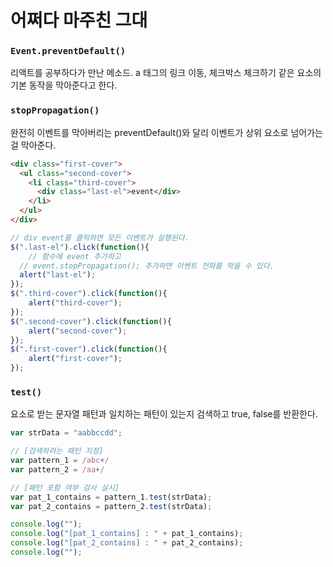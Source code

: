 # 어쩌다 마주친 그대

### <code>Event.preventDefault()</code>
리액트를 공부하다가 만난 메소드. a 태그의 링크 이동, 체크박스 체크하기 같은 요소의 기본 동작을 막아준다고 한다.

### <code>stopPropagation()</code>
완전히 이벤트를 막아버리는 preventDefault()와 달리 이벤트가 상위 요소로 넘어가는 걸 막아준다.
```html
<div class="first-cover">
  <ul class="second-cover">
    <li class="third-cover">
      <div class="last-el">event</div>
    </li>
  </ul>
</div>
```
```javascript
// div event를 클릭하면 모든 이벤트가 실행된다.
$(".last-el").click(function(){
	// 함수에 event 추가하고
  // event.stopPropagation(); 추가하면 이벤트 전파를 막을 수 있다.
  alert("last-el");
});
$(".third-cover").click(function(){
	alert("third-cover");
});
$(".second-cover").click(function(){
	alert("second-cover");
});
$(".first-cover").click(function(){
	alert("first-cover");
});
```


### <code>test()</code>
요소로 받는 문자열 패턴과 일치하는 패턴이 있는지 검색하고 true, false를 반환한다.

```javascript
var strData = "aabbccdd";

// [검색하려는 패턴 지정]
var pattern_1 = /abc+/
var pattern_2 = /aa+/

// [패턴 포함 여부 검사 실시]
var pat_1_contains = pattern_1.test(strData);
var pat_2_contains = pattern_2.test(strData);

console.log("");
console.log("[pat_1_contains] : " + pat_1_contains);
console.log("[pat_2_contains] : " + pat_2_contains);
console.log("");

```